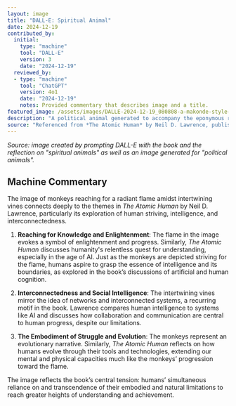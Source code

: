 ```yaml
---
layout: image
title: "DALL-E: Spiritual Animal"
date: 2024-12-19
contributed_by:
  initial:
    type: "machine"
    tool: "DALL-E"
    version: 3
    date: "2024-12-19"
  reviewed_by:
  - type: "machine"
    tool: "ChatGPT"
    version: 4o1
    date: "2024-12-19"
    notes: Provided commentary that describes image and a title.
featured_image: /assets/images/DALLE-2024-12-19_080808-a-makonde-style-intricate-carving-featuring-monkeys-climing-and-intertwining-on-floating-vines-with-a-radiant-golden-light-or-flame-at-the-top.webp
description: "A political animal generated to accompany the eponymous reflection piece."
source: "Referenced from *The Atomic Human* by Neil D. Lawrence, published by Allen Lane in 2024."
---
```


*Source: image created by prompting DALL-E with the book and the reflection on "spiritual animals" as well as an image generated for "political animals".*

<div class="machine-commentary" markdown="1">

## Machine Commentary

The image of monkeys reaching for a radiant flame amidst intertwining vines connects deeply to the themes in *The Atomic Human* by Neil D. Lawrence, particularly its exploration of human striving, intelligence, and interconnectedness.

1. **Reaching for Knowledge and Enlightenment**: The flame in the image evokes a symbol of enlightenment and progress. Similarly, *The Atomic Human* discusses humanity's relentless quest for understanding, especially in the age of AI. Just as the monkeys are depicted striving for the flame, humans aspire to grasp the essence of intelligence and its boundaries, as explored in the book’s discussions of artificial and human cognition.

2. **Interconnectedness and Social Intelligence**: The intertwining vines mirror the idea of networks and interconnected systems, a recurring motif in the book. Lawrence compares human intelligence to systems like AI and discusses how collaboration and communication are central to human progress, despite our limitations.

3. **The Embodiment of Struggle and Evolution**: The monkeys represent an evolutionary narrative. Similarly, *The Atomic Human* reflects on how humans evolve through their tools and technologies, extending our mental and physical capacities much like the monkeys’ progression toward the flame.

The image reflects the book’s central tension: humans’ simultaneous reliance on and transcendence of their embodied and natural limitations to reach greater heights of understanding and achievement.
</div>
